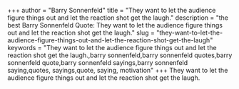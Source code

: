 +++
author = "Barry Sonnenfeld"
title = "They want to let the audience figure things out and let the reaction shot get the laugh."
description = "the best Barry Sonnenfeld Quote: They want to let the audience figure things out and let the reaction shot get the laugh."
slug = "they-want-to-let-the-audience-figure-things-out-and-let-the-reaction-shot-get-the-laugh"
keywords = "They want to let the audience figure things out and let the reaction shot get the laugh.,barry sonnenfeld,barry sonnenfeld quotes,barry sonnenfeld quote,barry sonnenfeld sayings,barry sonnenfeld saying,quotes, sayings,quote, saying, motivation"
+++
They want to let the audience figure things out and let the reaction shot get the laugh.
